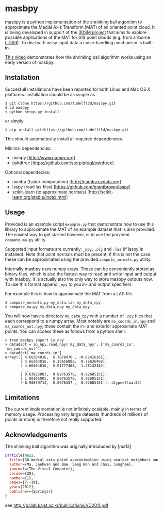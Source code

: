 # masbpy
masbpy is a python implementation of the shrinking ball algorithm to approximate the Medial Axis Transform (MAT) of an oriented point cloud. It is being developed in support of the [3DSM project](http://3dgeoinfo.bk.tudelft.nl/projects/3dsm/) that aims to explore possible applications of the MAT for GIS point clouds (e.g. from airborne [LiDAR](http://en.wikipedia.org/wiki/Lidar)). To deal with noisy input data a noise-handling mechanism is built-in.

[This video](https://vimeo.com/84859998) demonstrates how the shrinking ball algorithm works using an early version of masbpy.

## Installation
Succesfull installations have been reported for both Linux and Mac OS X platforms. Installation should be as simple as

```
$ git clone https://github.com/tudelft3d/masbpy.git
$ cd masbpy
$ python setup.py install
```
or simply
```
$ pip install git+https://github.com/tudelft3d/masbpy.git
```
This should automatically install all required dependencies. 

Minimal dependencies:
* numpy [http://www.numpy.org]
* pykdtree [https://github.com/storpipfugl/pykdtree]

Optional dependecies:
* numba (faster computation) [http://numba.pydata.org]
* laspy (read las files) [https://github.com/grantbrown/laspy]
* scikit-learn (to approximate normals) [http://scikit-learn.org/stable/index.html]

## Usage
Provided is an example script `example.py` that demonstrate how to use this library to approximate the MAT of an example dataset that is also provided. The easiest way to get started however, is to use the provided `compute_ma.py` utility.

Supported input formats are currently: `_npy`, `.ply` and `.las` (if laspy is installed). Note that point normals must be present, if this is not the case these can be approximated using the provided `compute_normals.py` utility.

Internally masbpy uses numpy arays. These can be conveniently stored as binary files, which is also the fastest way to read and write input and output with masbpy. It is actually also the only way to store masbpy outputs now. To use this format append `_npy` to you in- and output specifiers.

For example this is how to approximate the MAT from a LAS file.

```
$ compute_normals.py my_data.las my_data_npy
$ compute_ma.py my_data_npy my_data_npy
```
You will now have a directory `my_data_npy` with a number of `.npy` files that each correspond to a numpy array. Most notably are `ma_coords_in.npy` and `ma_coords_out.npy`; these contain the in- and exterior approximate MAT points. You can access these as follows from a python shell:

```
> from masbpy import io_npy
> datadict = io_npy.read_npy('my_data_npy', ['ma_coords_in', 'ma_coords_out'])
> datadict['ma_coords_in']
array([[ 4.66304016,  6.7078476 , -0.62416261],
       [ 4.66304016,  6.17656088,  0.72636408],
       [ 4.66304016,  5.91777468,  1.28132153],
       ..., 
       [ 0.63925803,  0.89763576,  0.92685151],
       [ 1.80165005,  0.89763576,  0.92685151],
       [-0.90879714, -0.8976357 ,  0.92685151]], dtype=float32)
```

## Limitations
The current implementation is not infinitely scalable, mainly in terms of memory usage. Processing very large datasets (hundreds of millions of points or more) is therefore not really supported. 

## Acknowledgements
The shinking ball algorithm was originally introduced by [ma12]

```bib
@article{ma12,
  title={3D medial axis point approximation using nearest neighbors and the normal field},
  author={Ma, Jaehwan and Bae, Sang Won and Choi, Sunghee},
  journal={The Visual Computer},
  volume={28},
  number={1},
  pages={7--19},
  year={2012},
  publisher={Springer}
}
```
see http://gclab.kaist.ac.kr/publications/VC2011.pdf
